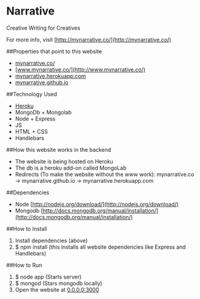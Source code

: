 Narrative
=========

Creative Writing for Creatives

For more info, visit [http://mynarrative.co/](http://mynarrative.co/)

##Properties that point to this website
* [mynarrative.co/](http://mynarrative.co/)
* [www.mynarrative.co/](http://www.mynarrative.co/)
* [mynarrative.herokuapp.com](http://mynarrative.herokuapp.com)
* [mynarrative.github.io](http://mynarrative.github.io)

##Technology Used
* [Heroku](http://heroku.com)
* MongoDb + Mongolab
* Node + Express
* JS
* HTML + CSS
* Handlebars

##How this website works in the backend
* The website is being hosted on Heroku
* The db is a heroku add-on called MongoLab
* Redirects (To make the website without the www work): mynarrative.co -> mynarrative.github.io -> mynarrative.herokuapp.com

##Dependencies
* Node [http://nodejs.org/download/](http://nodejs.org/download/)
* Mongodb [http://docs.mongodb.org/manual/installation/](http://docs.mongodb.org/manual/installation/)

##How to Install
1. Install dependencies (above)
2. $ npm install (this installs all website dependencies like Express and Handlebars)

##How to Run
1. $ node app (Starts server)
2. $ mongod (Stars mongodb locally)
3. Open the website at [0.0.0.0:3000](0.0.0.0:3000)
